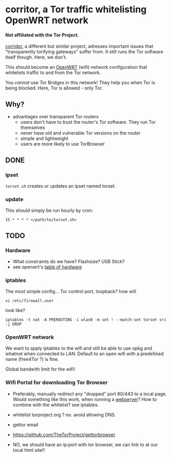# corritor, a Tor traffic whitelisting OpenWRT network

#### Not affiliated with the Tor Project.

[corridor](https://github.com/rustybird/corridor), a different but similar
project, adresses important issues that "transparently torifying gateways"
suffer from.
It still runs the Tor software itself though. Here, we don't.

This should become an [OpenWRT](https://openwrt.org/) (wifi) network
configuration that whitelists traffic to and from the Tor network.

You _cannot_ use Tor Bridges in this network!
They help you when Tor is being blocked. Here,
Tor is allowed - only Tor.

## Why?
* advantages over transparent Tor routers
  * users don't have to trust the router's Tor software. They run Tor themselves
  * never have old and vulnerable Tor versions on the router
  * simple and lightweight
  * users are more likely to use TorBrowser

## DONE
### ipset
`torset.sh` creates or updates an ipset named torset.

### update
This should simply be run hourly by cron:

	15 * * * * </path/to/torset.sh>

## TODO
### Hardware
* What constraints do we have? Flashsize? USB Stick?
* see openwrt's [table of hardware](https://openwrt.org/toh/views/toh_available_864)

### iptables
The most simple config... Tor control port, loopback? how will

	vi /etc/firewall.user

look like?

	iptables -t nat -A PREROUTING -i wlan0 -m set ! --match-set torset src -j DROP


### OpenWRT network
We want to apply iptables to the wifi and still be able to use opkg and
whatnot when connected to LAN. Default to an open wifi with a predefined
name (free4Tor ?) is fine.

Global bandwith limit for the wifi!

### Wifi Portal for downloading Tor Browser
* Preferably, manually redirect any "dropped" port 80/443 to a local page.
Would something like this work, when running a [webserver](https://openwrt.org/docs/guide-user/services/webserver/http.uhttpd)?
How to combine with the whitelist? see iptables.

* whitelist torproject.org ? no. avoid allowing DNS.
* gettor email
* https://github.com/TheTorProject/gettorbrowser
* NO, we should have an ip:port with tor browser, we can link to at our local html site!!
